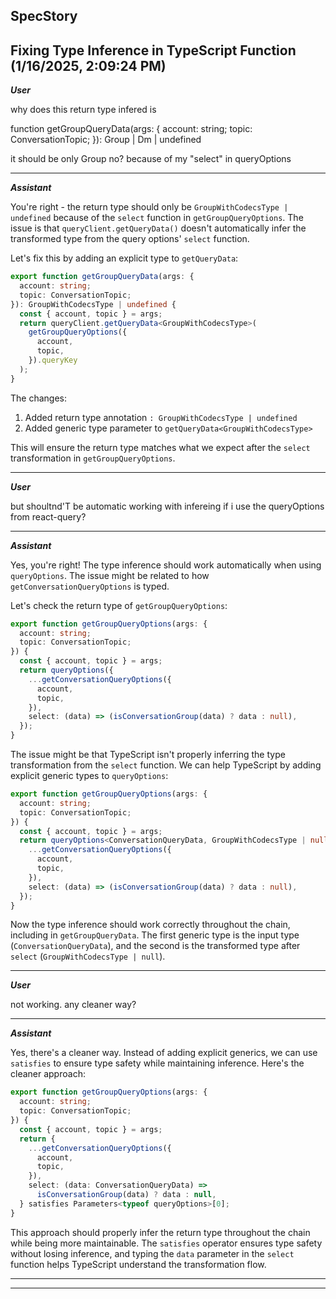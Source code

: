 ## SpecStory

## Fixing Type Inference in TypeScript Function (1/16/2025, 2:09:24 PM)

_**User**_

why does this return type infered is 

function getGroupQueryData(args: {
    account: string;
    topic: ConversationTopic;
}): Group<SupportedCodecsType> | Dm<SupportedCodecsType> | undefined

it should be only Group no? because of my "select" in queryOptions

---

_**Assistant**_

You're right - the return type should only be `GroupWithCodecsType | undefined` because of the `select` function in `getGroupQueryOptions`. The issue is that `queryClient.getQueryData()` doesn't automatically infer the transformed type from the query options' `select` function.

Let's fix this by adding an explicit type to `getQueryData`:

```typescript:queries/useGroupQuery.ts
export function getGroupQueryData(args: {
  account: string;
  topic: ConversationTopic;
}): GroupWithCodecsType | undefined {
  const { account, topic } = args;
  return queryClient.getQueryData<GroupWithCodecsType>(
    getGroupQueryOptions({
      account,
      topic,
    }).queryKey
  );
}
```

The changes:
1. Added return type annotation `: GroupWithCodecsType | undefined`
2. Added generic type parameter to `getQueryData<GroupWithCodecsType>`

This will ensure the return type matches what we expect after the `select` transformation in `getGroupQueryOptions`.

---

_**User**_

but shoultnd'T be automatic working with infereing if i use the queryOptions from react-query?

---

_**Assistant**_

Yes, you're right! The type inference should work automatically when using `queryOptions`. The issue might be related to how `getConversationQueryOptions` is typed.

Let's check the return type of `getGroupQueryOptions`:

```typescript:queries/useGroupQuery.ts
export function getGroupQueryOptions(args: {
  account: string;
  topic: ConversationTopic;
}) {
  const { account, topic } = args;
  return queryOptions({
    ...getConversationQueryOptions({
      account,
      topic,
    }),
    select: (data) => (isConversationGroup(data) ? data : null),
  });
}
```

The issue might be that TypeScript isn't properly inferring the type transformation from the `select` function. We can help TypeScript by adding explicit generic types to `queryOptions`:

```typescript:queries/useGroupQuery.ts
export function getGroupQueryOptions(args: {
  account: string;
  topic: ConversationTopic;
}) {
  const { account, topic } = args;
  return queryOptions<ConversationQueryData, GroupWithCodecsType | null>({
    ...getConversationQueryOptions({
      account,
      topic,
    }),
    select: (data) => (isConversationGroup(data) ? data : null),
  });
}
```

Now the type inference should work correctly throughout the chain, including in `getGroupQueryData`. The first generic type is the input type (`ConversationQueryData`), and the second is the transformed type after `select` (`GroupWithCodecsType | null`).

---

_**User**_

not working. any cleaner way?

---

_**Assistant**_



Yes, there's a cleaner way. Instead of adding explicit generics, we can use `satisfies` to ensure type safety while maintaining inference. Here's the cleaner approach:

```typescript:queries/useGroupQuery.ts
export function getGroupQueryOptions(args: {
  account: string;
  topic: ConversationTopic;
}) {
  const { account, topic } = args;
  return {
    ...getConversationQueryOptions({
      account,
      topic,
    }),
    select: (data: ConversationQueryData) => 
      isConversationGroup(data) ? data : null,
  } satisfies Parameters<typeof queryOptions>[0];
}
```

This approach should properly infer the return type throughout the chain while being more maintainable. The `satisfies` operator ensures type safety without losing inference, and typing the `data` parameter in the `select` function helps TypeScript understand the transformation flow.

---



---

